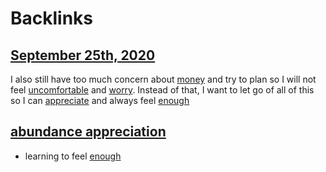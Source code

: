 
# Backlinks
## [September 25th, 2020](<September 25th, 2020.md>)
I also still have too much concern about [money](<money.md>) and try to plan so I will not feel [uncomfortable](<uncomfortable.md>) and [worry](<worry.md>). Instead of that, I want to let go of all of this so I can [appreciate](<appreciate.md>) and always feel [enough](<enough.md>)

## [abundance appreciation](<abundance appreciation.md>)
- learning to feel [enough](<enough.md>)

